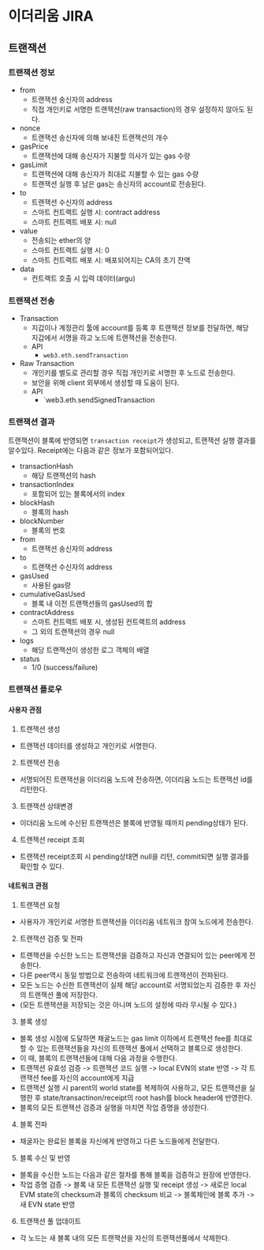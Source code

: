 # 이더리움 JIRA
## 트랜잭션
### 트랜잭션 정보
- from
  - 트랜잭션 송신자의 address
  - 직접 개인키로 서명한 트랜잭션(raw transaction)의 경우 설정하지 않아도 된다.
- nonce
  - 트랜잭션 송신자에 의해 보내진 트랜잭션의 개수
- gasPrice
  - 트랜잭션에 대해 송신자가 지불할 의사가 있는 gas 수량
- gasLimit
  - 트랜잭션에 대해 송신자가 최대로 지불할 수 있는 gas 수량
  - 트랜잭션 실행 후 남은 gas는 송신자의 account로 전송된다.
- to
  - 트랜잭션 수신자의 address
  - 스마트 컨트랙트 실행 시: contract address
  - 스마트 컨트랙트 배포 시: null
- value
  - 전송되는 ether의 양
  - 스마트 컨트랙트 실행 시: 0
  - 스마트 컨트랙트 배포 시: 배포되어지는 CA의 초기 잔액
- data
  - 컨트랙트 호출 시 입력 데이터(argu)

### 트랜잭션 전송
* Transaction
  - 지갑이나 계정관리 툴에 account를 등록 후 트랜잭션 정보를 전달하면, 해당 지갑에서 
    서명을 하고 노드에 트랜잭션을 전송한다.
  - API
    - `web3.eth.sendTransaction`
* Raw Transaction
  - 개인키를 별도로 관리할 경우 직접 개인키로 서명한 후 노드로 전송한다.
  - 보안을 위해 client 외부에서 생성할 때 도움이 된다.
  - API
    - `web3.eth.sendSignedTransaction

### 트랜잭션 결과
트랜잭션이 블록에 반영되면 `transaction receipt`가 생성되고, 트랜잭션 실행 결과를 알수있다.
Receipt에는 다음과 같은 정보가 포함되어있다.
- transactionHash
  - 해당 트랜잭션의 hash
- transactionIndex
  - 포함되어 있는 블록에서의 index
- blockHash
  - 블록의 hash
- blockNumber
  - 블록의 번호
- from
  - 트랜잭션 송신자의 address
- to
  - 트랜잭션 수신자의 address
- gasUsed
  - 사용된 gas량
- cumulativeGasUsed
  - 블록 내 이전 트랜잭션들의 gasUsed의 합
- contractAddress
  - 스마트 컨트랙트 배포 시, 생성된 컨트랙트의 address
  - 그 외의 트랜잭션의 경우 null
- logs
  - 해당 트랜잭션이 생성한 로그 객체의 배열
- status
  - 1/0 (success/failure)

### 트랜잭션 플로우
#### 사용자 관점
1. 트랜잭션 생성
  - 트랜잭션 데이터를 생성하고 개인키로 서명한다.
2. 트랜잭션 전송
  - 서명되어진 트랜잭션을 이더리움 노드에 전송하면, 이더리움 노드는 트랜잭션 id를 리턴한다.
3. 트랜잭션 상태변경
  - 이더리움 노드에 수신된 트랜잭션은 블록에 반영될 때까지 pending상태가 된다.
4. 트랜잭션 receipt 조회
  - 트랜잭션 receipt조회 시 pending상태면 null을 리턴, commit되면 실행 결과를 확인할 수 있다.

#### 네트워크 관점
1. 트랜잭션 요청
  - 사용자가 개인키로 서명한 트랜잭션을 이더리움 네트워크 참여 노드에게 전송한다.
2. 트랜잭션 검증 및 전파
  - 트랜잭션을 수신한 노드는 트랜잭션을 검증하고 자신과 연결되어 있는 peer에게 전송한다.
  - 다른 peer역시 동일 방법으로 전송하여 네트워크에 트랜잭션이 전파된다.
  - 모든 노드는 수신한 트랜잭션이 실제 해당 account로 서명되었는지 검증한 후 자신의 트랜잭션 풀에 저장한다.
  - (모든 트랜잭션을 저장되는 것은 아니며 노드의 설정에 따라 무시될 수 있다.)
3. 블록 생성
  - 블록 생성 시점에 도달하면 채굴노드는 gas limit 이하에서 트랜잭션 fee를 최대로 할 수 있는 트랜잭션들을 자신의 트랜잭션 풀에서 선택하고 블록으로 생성한다.
  - 이 때, 블록의 트랜잭션들에 대해 다음 과정을 수행한다.
  - 트랜잭션 유효성 검증 -> 트랜잭션 코드 실행 -> local EVN의 state 반영 -> 각 트랜잭션 fee를 자신의 account에게 지급
  - 트랜잭션 실행 시 parent의 world state를 복제하여 사용하고, 모든 트랜잭션을 실행한 후 state/transactinon/receipt의 root hash를 block header에 반영한다.
  - 블록의 모든 트랜잭션 검증과 실행을 마치면 작업 증명을 생성한다.
4. 블록 전파
  - 채굴자는 완료된 블록을 자신에게 반영하고 다른 노드들에게 전달한다.
5. 블록 수신 및 반영
  - 블록을 수신한 노드는 다음과 같은 절차를 통해 블록을 검증하고 원장에 반영한다.
  - 작업 증명 검증 -> 블록 내 모든 트랜잭션 실행 및 receipt 생성 -> 새로은 local EVM state의 checksum과 블록의 checksum 비교 -> 블록체인에 블록 추가 -> 새 EVN state 반영
6. 트랜잭션 풀 업데이트
  - 각 노드는 새 블록 내의 모든 트랜잭션을 자신의 트랜잭션풀에서 삭제한다.